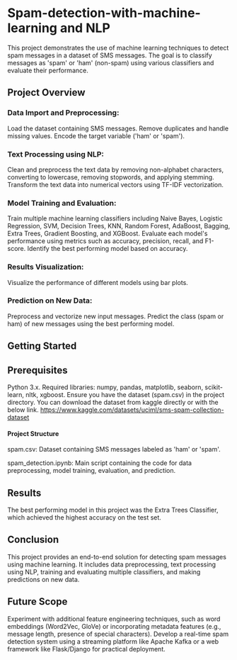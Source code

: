 # Spam-detection-with-machine-learning and NLP

This project demonstrates the use of machine learning techniques to detect spam messages in a dataset of SMS messages. The goal is to classify messages as 'spam' or 'ham' (non-spam) using various classifiers and evaluate their performance.

## Project Overview
### Data Import and Preprocessing:

Load the dataset containing SMS messages.
Remove duplicates and handle missing values.
Encode the target variable ('ham' or 'spam').
### Text Processing using NLP:

Clean and preprocess the text data by removing non-alphabet characters, converting to lowercase, removing stopwords, and applying stemming.
Transform the text data into numerical vectors using TF-IDF vectorization.
### Model Training and Evaluation:

Train multiple machine learning classifiers including Naive Bayes, Logistic Regression, SVM, Decision Trees, KNN, Random Forest, AdaBoost, Bagging, Extra Trees, Gradient Boosting, and XGBoost.
Evaluate each model's performance using metrics such as accuracy, precision, recall, and F1-score.
Identify the best performing model based on accuracy.
### Results Visualization:

Visualize the performance of different models using bar plots.
### Prediction on New Data:

Preprocess and vectorize new input messages.
Predict the class (spam or ham) of new messages using the best performing model.

## Getting Started
## Prerequisites

Python 3.x.
Required libraries: numpy, pandas, matplotlib, seaborn, scikit-learn, nltk, xgboost.
Ensure you have the dataset (spam.csv) in the project directory. You can download the dataset from kaggle directly or with the below link.
https://www.kaggle.com/datasets/uciml/sms-spam-collection-dataset

#### Project Structure

spam.csv: Dataset containing SMS messages labeled as 'ham' or 'spam'.

spam_detection.ipynb: Main script containing the code for data preprocessing, model training, evaluation, and prediction.

## Results
The best performing model in this project was the Extra Trees Classifier, which achieved the highest accuracy on the test set.

## Conclusion
This project provides an end-to-end solution for detecting spam messages using machine learning. It includes data preprocessing, text processing using NLP, training and evaluating multiple classifiers, and making predictions on new data.

## Future Scope
Experiment with additional feature engineering techniques, such as word embeddings (Word2Vec, GloVe) or incorporating metadata features (e.g., message length, presence of special characters).
Develop a real-time spam detection system using a streaming platform like Apache Kafka or a web framework like Flask/Django for practical deployment.
